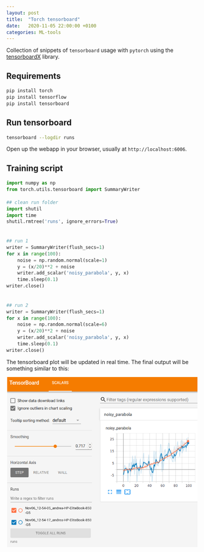 ```yaml
---
layout: post
title:  "Torch tensorboard"
date:   2020-11-05 22:00:00 +0100
categories: ML-tools
---
```


Collection of snippets of `tensorboard` usage with `pytorch` using the [tensorboardX](https://github.com/lanpa/tensorboardX) library.


## Requirements
```bash
pip install torch
pip install tensorflow
pip install tensorboard
```

## Run tensorboard
```bash
tensorboard --logdir runs
```
Open up the webapp in your browser, usually at `http://localhost:6006`.


## Training script
```python
import numpy as np
from torch.utils.tensorboard import SummaryWriter

## clean run folder
import shutil
import time
shutil.rmtree('runs', ignore_errors=True)


## run 1
writer = SummaryWriter(flush_secs=1)
for x in range(100):
    noise = np.random.normal(scale=1)
    y = (x/20)**2 + noise
    writer.add_scalar('noisy_parabola', y, x)
    time.sleep(0.1)
writer.close()


## run 2
writer = SummaryWriter(flush_secs=1)
for x in range(100):
    noise = np.random.normal(scale=6)
    y = (x/20)**2 + noise
    writer.add_scalar('noisy_parabola', y, x)
    time.sleep(0.1)
writer.close()
```
The tensorboard plot will be updated in real time. The final output will be something similar to this:
<p style="text-align:center;"><img src="/asset/images/tensorboard/tensorboard.png" alt="tensorboard" width="500"></p>

